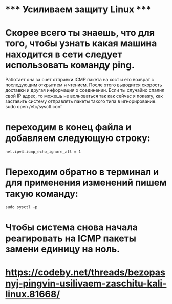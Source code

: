# *** Усиливаем защиту Linux ***

# Скорее всего ты знаешь, что для того, чтобы узнать какая машина находится в сети следует использовать команду ping. 
Работает она за счет отправки ICMP пакета на хост и его возврат с последующим открытием и чтением. 
После этого выводится скорость доставки и другая информация о соединении. 
Если ты случайно спалил свой IP адрес, то можешь не волноваться так как сейчас я покажу, как заставить систему отправлять пакеты такого типа в игнорирование.
    sudo open /etc/sysctl.conf

# переходим в конец файла и добавляем следующую строку:
    net.ipv4.icmp_echo_ignore_all = 1

# Переходим обратно в терминал и для применения изменений пишем такую команду:
    sudo sysctl -p

# Чтобы система снова начала реагировать на ICMP пакеты замени единицу на ноль.
# https://codeby.net/threads/bezopasnyj-pingvin-usilivaem-zaschitu-kali-linux.81668/
